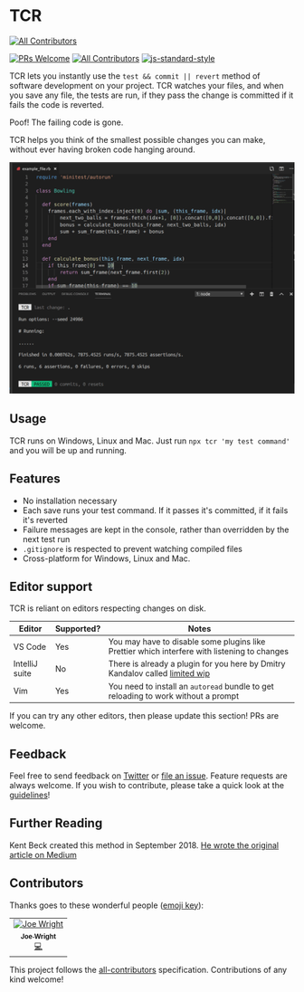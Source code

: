 # TCR
[![All Contributors](https://img.shields.io/badge/all_contributors-1-orange.svg?style=flat-square)](#contributors)

[![PRs Welcome](https://img.shields.io/badge/PRs-welcome-brightgreen.svg?style=flat-square)](http://makeapullrequest.com)
[![All Contributors](https://img.shields.io/badge/all_contributors-3-orange.svg?style=flat-square)](./CONTRIBUTORS.md)
[![js-standard-style](https://img.shields.io/badge/code%20style-standard-brightgreen.svg)](https://github.com/standard/standard) 

TCR lets you instantly use the `test && commit || revert` method of software development on your project. TCR watches your files, and when you save any file, the tests are run, if they pass the change is committed if it fails the code is reverted.

Poof! The failing code is gone.

TCR helps you think of the smallest possible changes you can make, without ever having broken code hanging around.

![Example Screenshot](tcr.gif)

## Usage

TCR runs on Windows, Linux and Mac. Just run `npx tcr 'my test command'` and you will be up and running.

## Features

* No installation necessary
* Each save runs your test command. If it passes it's committed, if it fails it's reverted
* Failure messages are kept in the console, rather than overridden by the next test run
* `.gitignore` is respected to prevent watching compiled files
* Cross-platform for Windows, Linux and Mac.

## Editor support

TCR is reliant on editors respecting changes on disk.

Editor|Supported?|Notes
-|-|-
VS Code|Yes|You may have to disable some plugins like Prettier which interfere with listening to changes
IntelliJ suite|No|There is already a plugin for you here by Dmitry Kandalov called [limited wip](https://github.com/dkandalov/limited-wip)
Vim|Yes|You need to install an `autoread` bundle to get reloading to work without a prompt

If you can try any other editors, then please update this section! PRs are welcome.

## Feedback

Feel free to send feedback on [Twitter](https://twitter.com/joe_jag) or [file an issue](https://github.com/joejag/tcr/issues/new). Feature requests are always welcome. If you wish to contribute, please take a quick look at the [guidelines](./CONTRIBUTING.md)!

## Further Reading

Kent Beck created this method in September 2018. [He wrote the original article on Medium](https://medium.com/@kentbeck_7670/test-commit-revert-870bbd756864)
## Contributors

Thanks goes to these wonderful people ([emoji key](https://allcontributors.org/docs/en/emoji-key)):

<!-- ALL-CONTRIBUTORS-LIST:START - Do not remove or modify this section -->
<!-- prettier-ignore -->
<table><tr><td align="center"><a href="http://code.joejag.com"><img src="https://avatars1.githubusercontent.com/u/57625?v=4" width="100px;" alt="Joe Wright"/><br /><sub><b>Joe Wright</b></sub></a><br /><a href="https://github.com/joejag/tcr/commits?author=joejag" title="Code">💻</a></td></tr></table>

<!-- ALL-CONTRIBUTORS-LIST:END -->

This project follows the [all-contributors](https://github.com/all-contributors/all-contributors) specification. Contributions of any kind welcome!